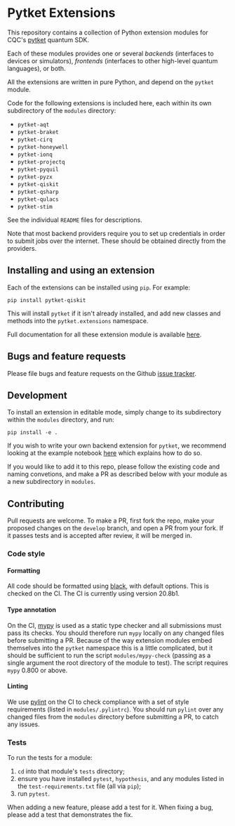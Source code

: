 # Pytket Extensions

This repository contains a collection of Python extension modules for CQC's
[pytket](https://cqcl.github.io/pytket) quantum SDK.

Each of these modules provides one or several _backends_ (interfaces to devices
or simulators), _frontends_ (interfaces to other high-level quantum languages),
or both.

All the extensions are written in pure Python, and depend on the `pytket`
module.

Code for the following extensions is included here, each within its own
subdirectory of the `modules` directory:

* `pytket-aqt`
* `pytket-braket`
* `pytket-cirq`
* `pytket-honeywell`
* `pytket-ionq`
* `pytket-projectq`
* `pytket-pyquil`
* `pytket-pyzx`
* `pytket-qiskit`
* `pytket-qsharp`
* `pytket-qulacs`
* `pytket-stim`

See the individual `README` files for descriptions.

Note that most backend providers require you to set up credentials in order to
submit jobs over the internet. These should be obtained directly from the
providers.

## Installing and using an extension

Each of the extensions can be installed using `pip`. For example:

```shell
pip install pytket-qiskit
```

This will install `pytket` if it isn't already installed, and add new classes
and methods into the `pytket.extensions` namespace.

Full documentation for all these extension module is available
[here](https://cqcl.github.io/pytket/build/html/extensions/index.html).

## Bugs and feature requests

Please file bugs and feature requests on the Github
[issue tracker](https://github.com/CQCL/pytket-extensions/issues).

## Development

To install an extension in editable mode, simply change to its subdirectory
within the `modules` directory, and run:

```shell
pip install -e .
```

If you wish to write your own backend extension for `pytket`, we recommend
looking at the example notebook
[here](https://github.com/CQCL/pytket/blob/main/examples/creating_backends.ipynb)
which explains how to do so.

If you would like to add it to this repo, please follow the existing code and
naming convetions, and make a PR as described below with your module as a new
subdirectory in `modules`.

## Contributing

Pull requests are welcome. To make a PR, first fork the repo, make your proposed
changes on the `develop` branch, and open a PR from your fork. If it passes
tests and is accepted after review, it will be merged in.

### Code style

#### Formatting

All code should be formatted using
[black](https://black.readthedocs.io/en/stable/), with default options. This is
checked on the CI. The CI is currently using version 20.8b1.

#### Type annotation

On the CI, [mypy](https://mypy.readthedocs.io/en/stable/) is used as a static
type checker and all submissions must pass its checks. You should therefore run
`mypy` locally on any changed files before submitting a PR. Because of the way
extension modules embed themselves into the `pytket` namespace this is a little
complicated, but it should be sufficient to run the script `modules/mypy-check`
(passing as a single argument the root directory of the module to test). The
script requires `mypy` 0.800 or above.

#### Linting

We use [pylint](https://pypi.org/project/pylint/) on the CI to check compliance
with a set of style requirements (listed in `modules/.pylintrc`). You should run
`pylint` over any changed files from the `modules` directory before submitting a
PR, to catch any issues.

### Tests

To run the tests for a module:

1. `cd` into that module's `tests` directory;
2. ensure you have installed `pytest`, `hypothesis`, and any modules listed in
the `test-requirements.txt` file (all via `pip`);
3. run `pytest`.

When adding a new feature, please add a test for it. When fixing a bug, please
add a test that demonstrates the fix.
